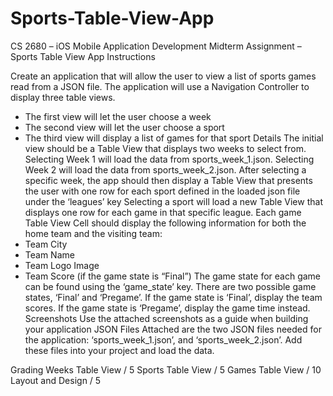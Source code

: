 # Sports-Table-View-App



CS 2680 – iOS Mobile Application Development
Midterm Assignment – Sports Table View App
Instructions


Create an application that will allow the user to view a list of sports games read from a JSON file.
The application will use a Navigation Controller to display three table views.
- The first view will let the user choose a week
- The second view will let the user choose a sport
- The third view will display a list of games for that sport
Details
The initial view should be a Table View that displays two weeks to select from.
Selecting Week 1 will load the data from sports_week_1.json.
Selecting Week 2 will load the data from sports_week_2.json.
After selecting a specific week, the app should then display a Table View that presents the user
with one row for each sport defined in the loaded json file under the ‘leagues’ key
Selecting a sport will load a new Table View that displays one row for each game in that specific
league.
Each game Table View Cell should display the following information for both the home team and
the visiting team:
- Team City
- Team Name
- Team Logo Image
- Team Score (if the game state is “Final”)
The game state for each game can be found using the ‘game_state’ key. There are two possible
game states, ‘Final’ and ‘Pregame’. If the game state is ‘Final’, display the team scores. If the game
state is ‘Pregame’, display the game time instead.
Screenshots
Use the attached screenshots as a guide when building your application
JSON Files
Attached are the two JSON files needed for the application: ‘sports_week_1.json’, and
‘sports_week_2.json’. Add these files into your project and load the data.

Grading
Weeks Table View / 5
Sports Table View / 5
Games Table View / 10
Layout and Design / 5
